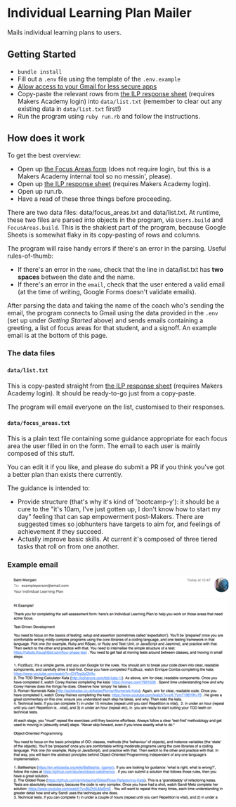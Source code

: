 # Individual Learning Plan Mailer

Mails individual learning plans to users.

## Getting Started

- `bundle install`
- Fill out a `.env` file using the template of the `.env.example`
- [Allow access to your Gmail for less secure apps](https://support.google.com/accounts/answer/6010255)
- Copy-paste the relevant rows from [the ILP response sheet](https://docs.google.com/a/makersacademy.com/spreadsheets/d/1O9v22c_G3Lzu38Z8JaDrTh_wSs8Cs7rF30KkRkhaDR0/edit?usp=sharing) (requires Makers Academy login) into `data/list.txt` (remember to clear out any existing data in `data/list.txt` first!)
- Run the program using `ruby run.rb` and follow the instructions.

## How does it work

To get the best overview:

- Open up [the Focus Areas form](https://docs.google.com/a/makersacademy.com/forms/d/e/1FAIpQLSfN8hZHqkEiEncQ6Hq9LDcl8SutladBUPv_JYzE-cEHAlqDYA/viewform) (does not require login, but this is a Makers Academy internal tool so no messin', please).
- Open up [the ILP response sheet](https://docs.google.com/a/makersacademy.com/spreadsheets/d/1O9v22c_G3Lzu38Z8JaDrTh_wSs8Cs7rF30KkRkhaDR0/edit?usp=sharing) (requires Makers Academy login).
- Open up run.rb.
- Have a read of these three things before proceeding.

There are two data files: data/focus_areas.txt and data/list.txt. At runtime, these two files are parsed into objects in the program, via `Users.build` and `FocusAreas.build`. This is the shakiest part of the program, because Google Sheets is somewhat flaky in its copy-pasting of rows and columns.

The program will raise handy errors if there's an error in the parsing. Useful rules-of-thumb:

- If there's an error in the `name`, check that the line in data/list.txt has **two spaces** between the date and the name.
- If there's an error in the `email`, check that the user entered a valid email (at the time of writing, Google Forms doesn't validate emails).

After parsing the data and taking the name of the coach who's sending the email, the program connects to Gmail using the data provided in the `.env` (set up under _Getting Started_ above) and sends emails containing a greeting, a list of focus areas for that student, and a signoff. An example email is at the bottom of this page.

### The data files

#### `data/list.txt`

This is copy-pasted straight from [the ILP response sheet](https://docs.google.com/a/makersacademy.com/spreadsheets/d/1O9v22c_G3Lzu38Z8JaDrTh_wSs8Cs7rF30KkRkhaDR0/edit?usp=sharing) (requires Makers Academy login). It should be ready-to-go just from a copy-paste.

The program will email everyone on the list, customised to their responses.

#### `data/focus_areas.txt`

This is a plain text file containing some guidance appropriate for each focus area the user filled in on the form. The email to each user is mainly composed of this stuff.

You can edit it if you like, and please do submit a PR if you think you've got a better plan than exists there currently.

The guidance is intended to:

- Provide structure (that's why it's kind of 'bootcamp-y'): it should be a cure to the "it's 10am, I've just gotten up, I don't know how to start my day" feeling that can sap empowerment post-Makers. There are suggested times so jobhunters have targets to aim for, and feelings of achievement if they succeed.
- Actually improve basic skills. At current it's composed of three tiered tasks that roll on from one another.

### Example email

![](images/example_email.png)